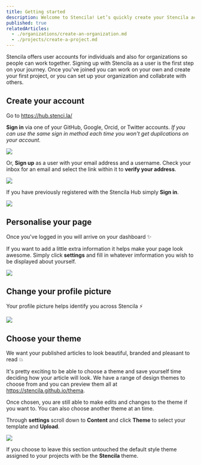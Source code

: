 ```yaml
---
title: Getting started
description: Welcome to Stencila! Let’s quickly create your Stencila account and show you around so you can get started
published: true
relatedArticles:
  - ./organizations/create-an-organization.md
  - ./projects/create-a-project.md
---
```


Stencila offers user accounts for individuals and also for organizations so people can work together. Signing up with Stencila as a user is the first step on your journey. Once you've joined you can work on your own and create your first project, or you can set up your organization and collabrate with others.

## Create your account

Go to https://hub.stenci.la/

**Sign in** via one of your GitHub, Google, Orcid, or Twitter accounts. _If you can use the same sign in method each time you won't get duplications on your account._

![](https://i.imgur.com/wVxKgSZ.png)

Or, **Sign up** as a user with your email address and a username. Check your inbox for an email and select the link within it to **verify your address**.

![](http://stencila.github.io/hub/manager/snaps/user-signup-form.png)

If you have previously registered with the Stencila Hub simply **Sign in**.

![](http://stencila.github.io/hub/manager/snaps/user-signin-username-password-form.png)

## Personalise your page

Once you've logged in you will arrive on your dashboard ✨

If you want to add a little extra information it helps make your page look awesome. Simply click **settings** and fill in whatever imformation you wish to be displayed about yourself.

![](http://stencila.github.io/hub/manager/snaps/org-new-profile-fields.png)

## Change your profile picture

Your profile picture helps identify you across Stencila ⚡

![](http://stencila.github.io/hub/manager/snaps/org-settings-image-form.png)

## Choose your theme

We want your published articles to look beautiful, branded and pleasant to read 💥

It's pretty exciting to be able to choose a theme and save yourself time deciding how your article will look. We have a range of design themes to choose from and you can preview them all at https://stencila.github.io/thema.

Once chosen, you are still able to make edits and changes to the theme if you want to. You can also choose another theme at an time.

Through **settings** scroll down to **Content** and click **Theme** to select your template and **Upload**.

![](http://stencila.github.io/hub/manager/snaps/org-settings-theme-field.png)

If you choose to leave this section untouched the default style theme assigned to your projects with be the **Stencila** theme.
